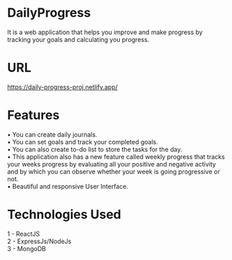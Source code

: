 # DailyProgress
It is a web application that helps you improve and make progress by tracking your goals and calculating you progress.

# URL
https://daily-progress-proj.netlify.app/

# Features
• You can create daily journals.  
• You can set goals and track your completed goals.  
• You can also create to-do list to store the tasks for the day.   
• This application also has a new feature called weekly progress that tracks your weeks progress by evaluating all your positive and negative activity and by which you can observe whether  your week is going progressive or not.  
• Beautiful and responsive User Interface.  

# Technologies Used
1 - ReactJS   
2 - ExpressJs/NodeJs  
3 - MongoDB  
